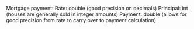 Mortgage payment:
Rate: double (good precision on decimals)
Principal: int (houses are generally sold in integer amounts)
Payment: double (allows for good precision from rate to carry over to payment calculation)